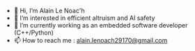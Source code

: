 - 👋 Hi, I’m Alain Le Noac'h
- 👀 I’m interested in efficient altruism and AI safety
- 🌱 I’m currently working as an embedded software developer (C++/Python)
- 📫 How to reach me : alain.lenoach29170@gmail.com

<!---
glerzing/glerzing is a ✨ special ✨ repository because its `README.md` (this file) appears on your GitHub profile.
You can click the Preview link to take a look at your changes.
--->
